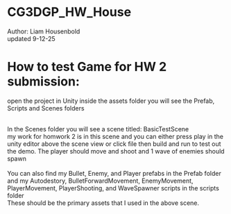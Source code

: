 # CG3DGP_HW_House

Author: Liam Housenbold <br>
updated 9-12-25

# How to test Game for HW 2 submission:
open the project in Unity
inside the assets folder you will see the Prefab, Scripts and Scenes folders<br>
<br>

In the Scenes folder you will see a scene titled: BasicTestScene <br>
my work for homwork 2 is in this scene and you can either press play in the unity editor above the scene view or click file then build and run to test out the demo. The player should move and shoot and 1 wave of enemies should spawn
<br><br>
You can also find my Bullet, Enemy, and Player prefabs in the Prefab folder
and my Autodestory, BulletForwardMovement, EnemyMovement, PlayerMovement, PlayerShooting, and WaveSpawner scripts in the scripts folder
<br>
These should be the primary assets that I used in the above scene.